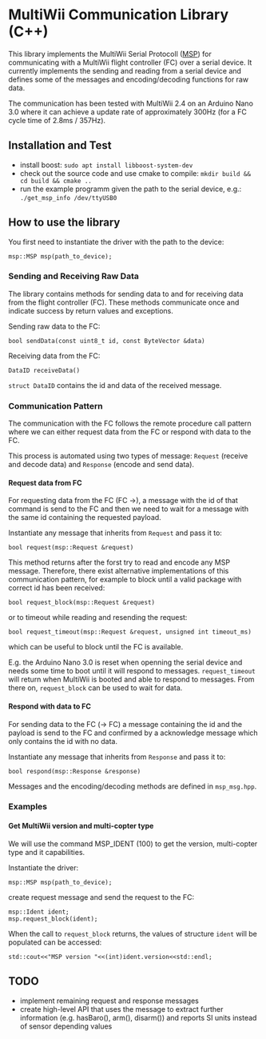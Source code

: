 # MultiWii Communication Library (C++)

This library implements the MultiWii Serial Protocoll ([MSP](http://www.multiwii.com/wiki/index.php?title=Multiwii_Serial_Protocol)) for communicating with a MultiWii flight controller (FC) over a serial device.
It currently implements the sending and reading from a serial device and defines some of the messages and encoding/decoding functions for raw data.

The communication has been tested with MultiWii 2.4 on an Arduino Nano 3.0 where it can achieve a update rate of approximately 300Hz (for a FC cycle time of 2.8ms / 357Hz).

## Installation and Test
- install boost: `sudo apt install libboost-system-dev`
- check out the source code and use cmake to compile: `mkdir build && cd build && cmake ..`
- run the example programm given the path to the serial device, e.g.: `./get_msp_info /dev/ttyUSB0`

## How to use the library

You first need to instantiate the driver with the path to the device:
```
msp::MSP msp(path_to_device);
```

### Sending and Receiving Raw Data
The library contains methods for sending data to and for receiving data from the flight controller (FC). These methods communicate once and indicate success by return values and exceptions.

Sending raw data to the FC:
```
bool sendData(const uint8_t id, const ByteVector &data)
```

Receiving data from the FC:
```
DataID receiveData()
```
`struct DataID` contains the id and data of the received message.

### Communication Pattern
The communication with the FC follows the remote procedure call pattern where we can either request data from the FC or respond with data to the FC.

This process is automated using two types of message: `Request` (receive and decode data) and `Response` (encode and send data).

#### Request data from FC
For requesting data from the FC (FC →), a message with the id of that command is send to the FC and then we need to wait for a message with the same id containing the requested payload.

Instantiate any message that inherits from `Request` and pass it to:
```
bool request(msp::Request &request)
```
This method returns after the forst try to read and encode any MSP message. Therefore, there exist alternative implementations of this communication pattern, for example to block until a valid package with correct id has been received:
```
bool request_block(msp::Request &request)
```
or to timeout while reading and resending the request:
```
bool request_timeout(msp::Request &request, unsigned int timeout_ms)
```
which can be useful to block until the FC is available.

E.g. the Arduino Nano 3.0 is reset when openning the serial device and needs some time to boot until it will respond to messages. `request_timeout` will return when MultiWii is booted and able to respond to messages. From there on, `request_block` can be used to wait for data.

#### Respond with data to FC
For sending data to the FC (→ FC) a message containing the id and the payload is send to the FC and confirmed by a acknowledge message which only contains the id with no data.

Instantiate any message that inherits from `Response` and pass it to:
```
bool respond(msp::Response &response)
```

Messages and the encoding/decoding methods are defined in `msp_msg.hpp`.

### Examples

#### Get MultiWii version and multi-copter type

We will use the command MSP_IDENT (100) to get the version, multi-copter type and it capabilities.

Instantiate the driver:
```
msp::MSP msp(path_to_device);
```
create request message and send the request to the FC:
```
msp::Ident ident;
msp.request_block(ident);
```
When the call to `request_block` returns, the values of structure `ident` will be populated can be accessed:
```
std::cout<<"MSP version "<<(int)ident.version<<std::endl;
```

## TODO
- implement remaining request and response messages
- create high-level API that uses the message to extract further information (e.g. hasBaro(), arm(), disarm()) and reports SI units instead of sensor depending values
